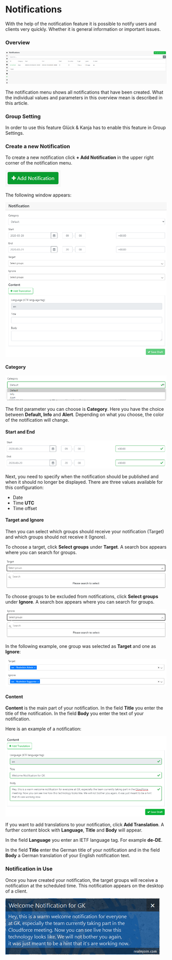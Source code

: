 # Notifications

With the help of the notification feature it is possible to notify users and clients very quickly. Whether it is general information or important issues.

### Overview

![](../.gitbook/assets/rj-notification-list.png)

The notification menu shows all notifications that have been created. What the individual values and parameters in this overview mean is described in this article.

### Group Setting

In order to use this feature Glück & Kanja has to enable this feature in Group Settings.

### Create a new Notification

To create a new notification click **+ Add Notification** in the upper right corner of the notification menu.

![](../.gitbook/assets/rj-notification-add-notification.png)

The following window appears:

![](../.gitbook/assets/rj-notification-add-notification2.png)

#### Category

![](../.gitbook/assets/rj-notification-category.png)

The first parameter you can choose is **Category**. Here you have the choice between **Default, Info** and **Alert**. Depending on what you choose, the color of the notification will change.

#### Start and End

![](../.gitbook/assets/rj-notification-start-end.png)



Next, you need to specify when the notification should be published and when it should no longer be displayed. There are three values available for this configuration:

* Date
* Time **UTC**
* Time offset

#### Target and Ignore

Then you can select which groups should receive your notification \(Target\) and which groups should not receive it \(Ignore\).

To choose a target, click **Select groups** under **Target**. A search box appears where you can search for groups.

![](../.gitbook/assets/rj-notification-target.png)

To choose groups to be excluded from notifications, click **Select groups** under **Ignore**. A search box appears where you can search for groups.

![](../.gitbook/assets/rj-notification-ignore.png)

In the following example, one group was selected as **Target** and one as **Ignore**:

![](../.gitbook/assets/rj-notification-target-ignore.png)

#### Content

**Content** is the main part of your notification. In the field **Title** you enter the title of the notification. In the field **Body** you enter the text of your notification.  
  
Here is an example of a notification:

![](../.gitbook/assets/rj-notification-content.png)

If you want to add translations to your notification, click **Add Translation**. A further content block with **Language**, **Title** and **Body** will appear.

In the field **Language** you enter an IETF language tag. For example **de-DE**.

In the field **Title** enter the German title of your notification and in the field **Body** a German translation of your English notification text.

### Notification in Use

Once you have created your notification, the target groups will receive a notification at the scheduled time. This notification appears on the desktop of a client.

![](../.gitbook/assets/rj-notification-prompt.png)

